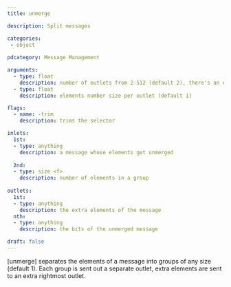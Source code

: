 ```yaml
---
title: unmerge

description: Split messages

categories:
 - object
 
pdcategory: Message Management

arguments:
  - type: float
    description: number of outlets from 2-512 (default 2), there's an extra outlet for the extra elements
  - type: float
    description: elements number size per outlet (default 1)

flags:
  - name: -trim
    description: trims the selector

inlets:
  1st:
  - type: anything
    description: a message whose elements get unmerged
    
  2nd:
  - type: size <f>
    description: number of elements in a group
    
outlets:
  1st:
  - type: anything
    description: the extra elements of the message
  nth:
  - type: anything
    description: the bits of the unmerged message

draft: false
---
```


[unmerge] separates the elements of a message into groups of any size (default 1). Each group is sent out a separate outlet, extra elements are sent to an extra rightmost outlet.